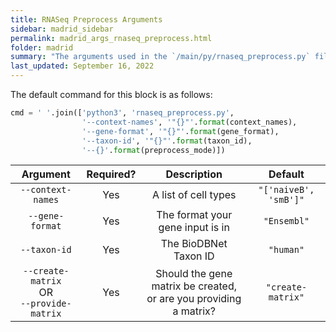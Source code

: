 ```yaml
---
title: RNASeq Preprocess Arguments
sidebar: madrid_sidebar
permalink: madrid_args_rnaseq_preprocess.html
folder: madrid
summary: "The arguments used in the `/main/py/rnaseq_preprocess.py` file"
last_updated: September 16, 2022
---
```


The default command for this block is as follows: 
```python
cmd = ' '.join(['python3', 'rnaseq_preprocess.py',
                '--context-names', '"{}"'.format(context_names),
                '--gene-format', '"{}"'.format(gene_format),
                '--taxon-id', '"{}"'.format(taxon_id),
                '--{}'.format(preprocess_mode)])
```

|                   Argument                    | Required? |                              Description                              |        Default        |
|:---------------------------------------------:|:---------:|:---------------------------------------------------------------------:|:---------------------:|
|               `--context-names`               |    Yes    |                         A list of cell types                          | `"['naiveB', 'smB']"` |
|                `--gene-format`                |    Yes    |                   The format your gene input is in                    |      `"Ensembl"`      |
|                 `--taxon-id`                  |    Yes    |                         The BioDBNet Taxon ID                         |       `"human"`       |
| `--create-matrix`<br>OR<br>`--provide-matrix` |    Yes    | Should the gene matrix be created, <br>or are you providing a matrix? |   `"create-matrix"`   |

